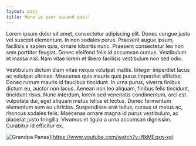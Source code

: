 ```yaml
---
layout: post
title: Here is your second post!
---
```

Lorem ipsum dolor sit amet, consectetur adipiscing elit. Donec congue justo vel suscipit elementum. In non sodales purus. Praesent augue ipsum, facilisis a sapien quis, ornare lobortis nunc. Praesent consectetur leo non sem porttitor feugiat. Donec eleifend felis id accumsan cursus. Vestibulum et massa nisl. Nam vitae lorem et libero facilisis vestibulum non sed odio.

Vestibulum dictum diam vitae neque volutpat mattis. Integer imperdiet lacus ac volutpat ultrices. Maecenas quis mauris quis purus imperdiet efficitur. Donec rutrum mauris id faucibus tincidunt. In urna purus, viverra finibus dictum eu, auctor non lacus. Aenean non leo aliquam, finibus felis tincidunt, tincidunt risus. Nunc interdum, lorem sed venenatis condimentum, orci est vulputate dui, eget aliquam metus tellus et lectus. Donec fermentum elementum sem eu ultricies. Suspendisse erat tellus, cursus ut metus ac, rhoncus sodales felis. Maecenas ornare magna id purus vestibulum, ac placerat justo fringilla. Vivamus et ligula a urna accumsan dignissim. Curabitur id efficitur ex. 

![Grandpa Panas](https://img.youtube.com/vi/fIkMEqxn-xg/0.jpg)](https://www.youtube.com/watch?v=fIkMEqxn-xg)

